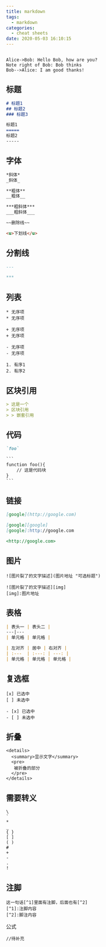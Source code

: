```yaml
---
title: markdown
tags:
  - markdown
categories:
  - cheat sheets
date: 2020-05-03 16:10:15
---
```




```sequence

Alice->Bob: Hello Bob, how are you?
Note right of Bob: Bob thinks
Bob-->Alice: I am good thanks!

```



## 标题

```markdown
# 标题1
## 标题2
### 标题3

标题1
=====
标题2
-----
```

## 字体

``` markdown
*斜体*
_斜体_

**粗体**
__粗体__

***粗斜体***
___粗斜体___

~~删除线~~

<u>下划线</u>
```

## 分割线

```markdown
---

***
```

## 列表

```
* 无序项
* 无序项

+ 无序项
+ 无序项

- 无序项
- 无序项

1. 有序1
2. 有序2
```

## 区块引用

``` markdown
> 这是一个
> 区块引用
> > 嵌套引用
```

## 代码

```markdown
`foo`

​```
function foo(){
	// 这是代码块
}
​```
```

## 链接

```markdown
[google](http://google.com)

[google][google]
[google]:http://google.com

<http://google.com>
```

## 图片

```markdwon
![图片裂了的文字描述](图片地址 "可选标题")

![图片裂了的文字描述][img]
[img]:图片地址
```

## 表格

``` markdown
| 表头一 | 表头二 |
---|---
| 单元格 | 单元格 |

| 左对齐 | 居中 | 右对齐 |
| :---  | :---: | ---: |
| 单元格 | 单元格 | 单元格 |
```

## 复选框

```
[x] 已选中
[ ] 未选中

- [x] 已选中
- [ ] 未选中
```

## 折叠
```
<details>
  <summary>显示文字</summary>
  <pre>
   被折叠的部分
  </pre>
</details>
```
## 需要转义
```
\
`
*
_
{ }
[ ]
( )
#
+
-
.
!
```

## 注脚
```
这一句话[^1]里面有注脚，后面也有[^2]
[^1]:注脚内容
[^2]:脚注内容
```

公式
```
//待补充
```


